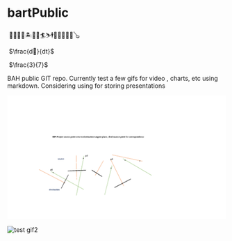 # bartPublic





​                                                                                   🎃🍇🌋🗾🏝️🍎🍔🏄⛷️🕴️🤼‍♀️💡🧮🎥🪕



​																														$\frac{d🍎}{dt}$



​					                                                                                                      $\frac{3}{7}$







BAH public GIT repo.  Currently test a few gifs for video , charts, etc using markdown.   Considering using for storing presentations

![test gif1](SOW_d1.gif)

![test gif2](beaverLake.gif)
